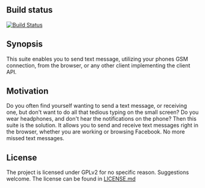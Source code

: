 ## Build status
[![Build Status](https://travis-ci.org/mkholt/Txt-A-Holic-Server.svg?branch=master)](https://travis-ci.org/mkholt/Txt-A-Holic-Server)

## Synopsis

This suite enables you to send text message, utilizing your phones GSM connection, from the browser, or any other client implementing the client API.

## Motivation

Do you often find yourself wanting to send a text message, or receiving one, but don't want to do all that tedious typing on the small screen?
Do you wear headphones, and don't hear the notifications on the phone?
Then this suite is the solution. It allows you to send and receive text messages right in the browser, whether you are working or browsing Facebook.
No more missed text messages.

## License

The project is licensed under GPLv2 for no specific reason. Suggestions welcome.
The license can be found in [LICENSE.md](LICENSE.md)
